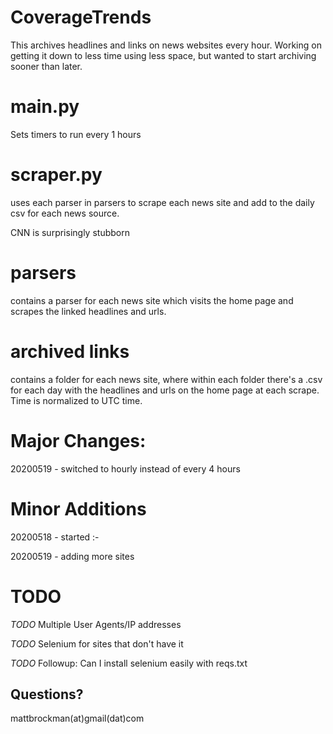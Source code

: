 # CoverageTrends
This archives headlines and links on news websites every hour. Working on getting it down to less time using less space, but wanted to start archiving sooner than later.

# main.py
Sets timers to run every 1 hours

# scraper.py
uses each parser in parsers to scrape each news site and add to the daily csv for each news source.

CNN is surprisingly stubborn

# parsers
contains a parser for each news site which visits the home page and scrapes the linked headlines and urls.

# archived links
contains a folder for each news site, where within each folder there's a .csv for each day with the headlines and urls on the home page at each scrape. Time is normalized to UTC time.

# Major Changes:
20200519 - switched to hourly instead of every 4 hours

# Minor Additions

20200518 - started :-

20200519 - adding more sites

# TODO

_TODO_ Multiple User Agents/IP addresses

_TODO_ Selenium for sites that don't have it

_TODO_ Followup: Can I install selenium easily with reqs.txt


## Questions?
mattbrockman(at)gmail(dat)com

